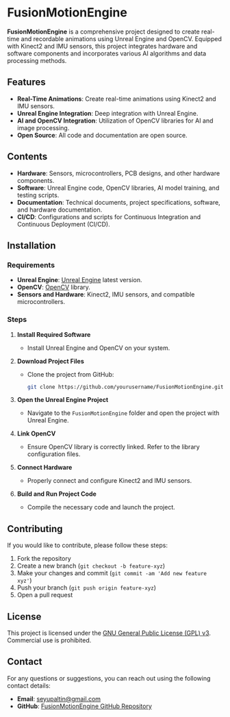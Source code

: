 # FusionMotionEngine

**FusionMotionEngine** is a comprehensive project designed to create real-time and recordable animations using Unreal Engine and OpenCV. Equipped with Kinect2 and IMU sensors, this project integrates hardware and software components and incorporates various AI algorithms and data processing methods.

## Features

- **Real-Time Animations**: Create real-time animations using Kinect2 and IMU sensors.
- **Unreal Engine Integration**: Deep integration with Unreal Engine.
- **AI and OpenCV Integration**: Utilization of OpenCV libraries for AI and image processing.
- **Open Source**: All code and documentation are open source.

## Contents

- **Hardware**: Sensors, microcontrollers, PCB designs, and other hardware components.
- **Software**: Unreal Engine code, OpenCV libraries, AI model training, and testing scripts.
- **Documentation**: Technical documents, project specifications, software, and hardware documentation.
- **CI/CD**: Configurations and scripts for Continuous Integration and Continuous Deployment (CI/CD).

## Installation

### Requirements

- **Unreal Engine**: [Unreal Engine](https://www.unrealengine.com) latest version.
- **OpenCV**: [OpenCV](https://opencv.org) library.
- **Sensors and Hardware**: Kinect2, IMU sensors, and compatible microcontrollers.

### Steps

1. **Install Required Software**
   - Install Unreal Engine and OpenCV on your system.

2. **Download Project Files**
   - Clone the project from GitHub:
     ```bash
     git clone https://github.com/yourusername/FusionMotionEngine.git
     ```

3. **Open the Unreal Engine Project**
   - Navigate to the `FusionMotionEngine` folder and open the project with Unreal Engine.

4. **Link OpenCV**
   - Ensure OpenCV library is correctly linked. Refer to the library configuration files.

5. **Connect Hardware**
   - Properly connect and configure Kinect2 and IMU sensors.

6. **Build and Run Project Code**
   - Compile the necessary code and launch the project.

## Contributing

If you would like to contribute, please follow these steps:

1. Fork the repository
2. Create a new branch (`git checkout -b feature-xyz`)
3. Make your changes and commit (`git commit -am 'Add new feature xyz'`)
4. Push your branch (`git push origin feature-xyz`)
5. Open a pull request

## License

This project is licensed under the [GNU General Public License (GPL) v3](https://www.gnu.org/licenses/gpl-3.0.html). Commercial use is prohibited.

## Contact

For any questions or suggestions, you can reach out using the following contact details:

- **Email**: seyupaltin@gmail.com
- **GitHub**: [FusionMotionEngine GitHub Repository](https://github.com/serdaraltin/fusion-motion-engine)
